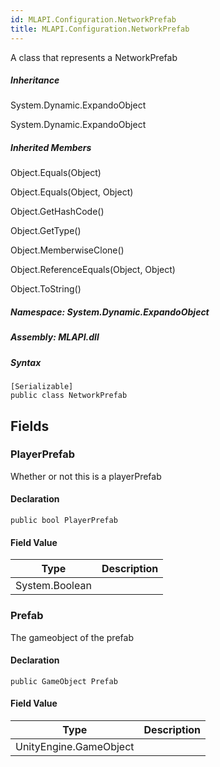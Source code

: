 ```yaml
---  
id: MLAPI.Configuration.NetworkPrefab  
title: MLAPI.Configuration.NetworkPrefab
---
```


<div class="markdown level0 summary">

A class that represents a NetworkPrefab

</div>

<div class="markdown level0 conceptual">

</div>

<div class="inheritance">

##### Inheritance

<div class="level0">

System.Dynamic.ExpandoObject

</div>

<div class="level1">

System.Dynamic.ExpandoObject

</div>

</div>

<div class="inheritedMembers">

##### Inherited Members

<div>

Object.Equals(Object)

</div>

<div>

Object.Equals(Object, Object)

</div>

<div>

Object.GetHashCode()

</div>

<div>

Object.GetType()

</div>

<div>

Object.MemberwiseClone()

</div>

<div>

Object.ReferenceEquals(Object, Object)

</div>

<div>

Object.ToString()

</div>

</div>

##### **Namespace**: System.Dynamic.ExpandoObject

##### **Assembly**: MLAPI.dll

##### Syntax

    [Serializable]
    public class NetworkPrefab

## Fields

### PlayerPrefab

<div class="markdown level1 summary">

Whether or not this is a playerPrefab

</div>

<div class="markdown level1 conceptual">

</div>

#### Declaration

    public bool PlayerPrefab

#### Field Value

| Type           | Description |
|----------------|-------------|
| System.Boolean |             |

### Prefab

<div class="markdown level1 summary">

The gameobject of the prefab

</div>

<div class="markdown level1 conceptual">

</div>

#### Declaration

    public GameObject Prefab

#### Field Value

| Type                   | Description |
|------------------------|-------------|
| UnityEngine.GameObject |             |
